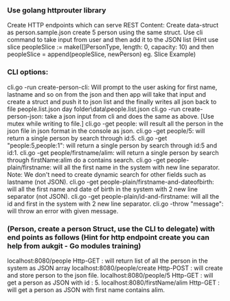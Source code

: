 ### Use golang httprouter library
Create HTTP endpoints which can serve REST Content:
Create data-struct as person.sample.json
create 5 person using the same struct. Use cli command to take input from user and then add it to the JSON list (Hint use slice peopleSlice := make([]PersonType, length: 0, capacity: 10) and then peopleSlice = append(peopleSlice, newPerson) eg. Slice Example)

### CLI options:
  cli.go -run create-person-cli: Will prompt to the user asking for first name, lastname and so on from the json and then app will take that input and create a struct and push it to json list and the finally writes all json back to file people.list.json day folder\data\people.list.json
  cli.go -run create-person-json: take a json input from cli and does the same as above. [Use mutex while writing to file.]
  cli.go -get people: will result all the person in the json file in json format in the console as json.
  cli.go -get people/5: will return a single person by search through id:5. 
  cli.go -get "people:5,people:1": will return a single person by search through id:5 and id:1.
  cli.go -get people/firstname/alim: will return a single person by search through firstName:alim do a contains search.
  cli.go -get people-plain/firstname: will all the first name in the system with new line separator. Note: We don't need to create dynamic search for other fields such as lastname (not JSON).
  cli.go -get people-plain/firstname-and-dateofbirth: will all the first name and date of birth in the system with 2 new line separator (not JSON).
  cli.go -get people-plain/id-and-firstname: will all the id and first in the system with 2 new line separator.
  cli.go -throw "message": will throw an error with given message.

### (Person, create a person Struct, use the CLI to delegate) with end points as follows (Hint for http endpoint create you can help from aukgit - Go modules training)
  localhost:8080/people Http-GET : will return list of all the person in the system as JSON array
  localhost:8080/people/create Http-POST : will create and store person to the json file.
  localhost:8080/people/5 Http-GET : will get a person as JSON with id : 5.
  localhost:8080/firstName/alim Http-GET : will get a person as JSON with first name contains alim.